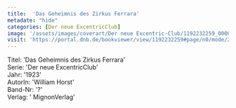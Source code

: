 ```yaml
---
title:  'Das Geheimnis des Zirkus Ferrara'
metadate: "hide"
categories: [Der neue ExcentricClub]
image: '/assets/images/coverart/Der neue Excentric-Club/1192232259_00000010.jpg'
visit: 'https://portal.dnb.de/bookviewer/view/1192232259#page/n0/mode/2up'
---
```

Titel: 'Das Geheimnis des Zirkus Ferrara' <br>
Serie: 'Der neue ExcentricClub' <br>
Jahr: '1923' <br>
AutorIn: 'William Horst' <br>
Band-Nr: '?' <br>
Verlag: ' MignonVerlag'